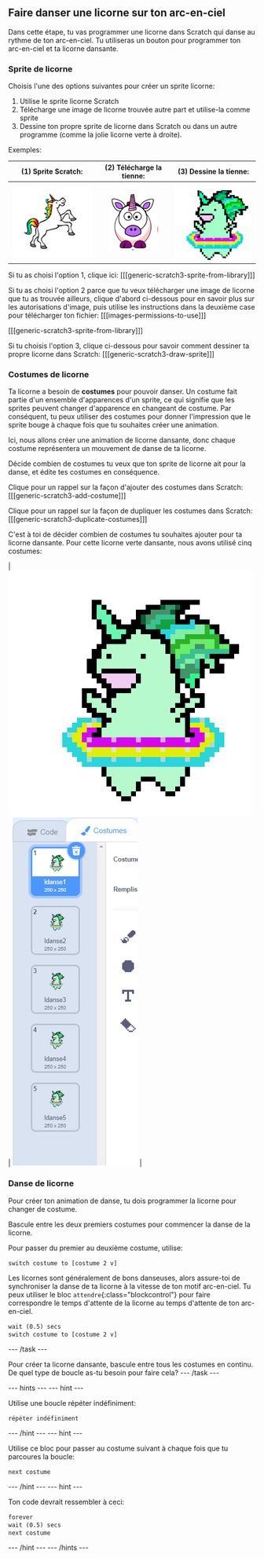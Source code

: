 ## Faire danser une licorne sur ton arc-en-ciel

Dans cette étape, tu vas programmer une licorne dans Scratch qui danse au rythme de ton arc-en-ciel. Tu utiliseras un bouton pour programmer ton arc-en-ciel et ta licorne dansante.

### Sprite de licorne

Choisis l'une des options suivantes pour créer un sprite licorne:

1. Utilise le sprite licorne Scratch
2. Télécharge une image de licorne trouvée autre part et utilise-la comme sprite
3. Dessine ton propre sprite de licorne dans Scratch ou dans un autre programme (comme la jolie licorne verte à droite).

Exemples:

|             (1) Sprite Scratch:              |      (2) Télécharge la tienne:       |             (3) Dessine la tienne:             |
|:---------------------------------------------:|:-------------------------------------:|:-----------------------------------------------:|
| ![Licorne Scratch](images/scratchunicorn.png) | ![Licorne Web](images/webunicorn.png) | ![Dessiner une licorne](images/drawunicorn.png) |

Si tu as choisi l'option 1, clique ici: [[[generic-scratch3-sprite-from-library]]]

Si tu as choisi l'option 2 parce que tu veux télécharger une image de licorne que tu as trouvée ailleurs, clique d'abord ci-dessous pour en savoir plus sur les autorisations d'image, puis utilise les instructions dans la deuxième case pour télécharger ton fichier: [[[images-permissions-to-use]]]

[[[generic-scratch3-sprite-from-library]]]

Si tu choisis l'option 3, clique ci-dessous pour savoir comment dessiner ta propre licorne dans Scratch: [[[generic-scratch3-draw-sprite]]]

### Costumes de licorne

Ta licorne a besoin de **costumes** pour pouvoir danser. Un costume fait partie d'un ensemble d'apparences d'un sprite, ce qui signifie que les sprites peuvent changer d'apparence en changeant de costume. Par conséquent, tu peux utiliser des costumes pour donner l'impression que le sprite bouge à chaque fois que tu souhaites créer une animation.

Ici, nous allons créer une animation de licorne dansante, donc chaque costume représentera un mouvement de danse de ta licorne.

Décide combien de costumes tu veux que ton sprite de licorne ait pour la danse, et édite tes costumes en conséquence.

Clique pour un rappel sur la façon d'ajouter des costumes dans Scratch: [[[generic-scratch3-add-costume]]]

Clique pour un rappel sur la façon de dupliquer les costumes dans Scratch: [[[generic-scratch3-duplicate-costumes]]]

C'est à toi de décider combien de costumes tu souhaites ajouter pour ta licorne dansante. Pour cette licorne verte dansante, nous avons utilisé cinq costumes:

| ![Dancing Unicorn Gif](images/dancingunicorn.gif) | ![Five Costumes](images/fivecostumes.png) |

### Danse de licorne

Pour créer ton animation de danse, tu dois programmer la licorne pour changer de costume.

Bascule entre les deux premiers costumes pour commencer la danse de la licorne.

Pour passer du premier au deuxième costume, utilise:

```blocks3
switch costume to [costume 2 v]
```

Les licornes sont généralement de bons danseuses, alors assure-toi de synchroniser la danse de ta licorne à la vitesse de ton motif arc-en-ciel. Tu peux utiliser le bloc `attendre`{:class="blockcontrol"} pour faire correspondre le temps d'attente de la licorne au temps d'attente de ton arc-en-ciel.

```blocks3
wait (0.5) secs
switch costume to [costume 2 v]
```

--- /task ---

Pour créer ta licorne dansante, bascule entre tous les costumes en continu. De quel type de boucle as-tu besoin pour faire cela? --- /task ---

--- hints ---
--- hint ---

Utilise une boucle répéter indéfiniment:

```blocks3
répéter indéfiniment
```

--- /hint --- 
--- hint ---

Utilise ce bloc pour passer au costume suivant à chaque fois que tu parcoures la boucle:

```blocks3
next costume
```

--- /hint --- --- hint ---

Ton code devrait ressembler à ceci:

```blocks3
forever
wait (0.5) secs
next costume
```

--- /hint ---
--- /hints ---